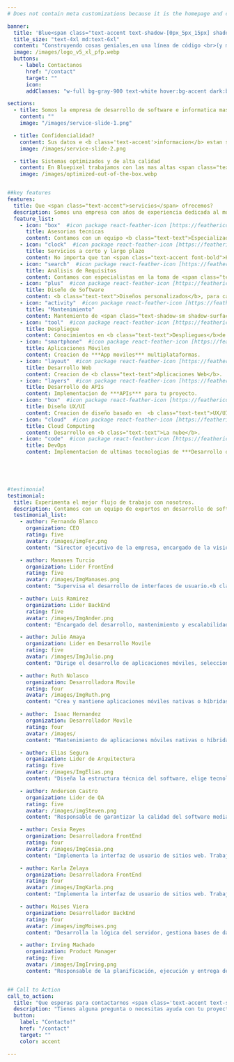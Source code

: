 ```yaml
---
# Does not contain meta customizations because it is the homepage and config is already set in the config file

banner:
  title: 'Blue<span class="text-accent text-shadow-[0px_5px_15px] shadow-accent/10">pixel</span> Team <span class="text-secondary"> Software Development</span>'
  title_size: "text-4xl md:text-6xl"
  content: "Construyendo cosas geniales,en una línea de código <br>(y muchisimo ☕) a la vez. ¿Tienes preguntas?"  
  image: /images/logo_v5_xl_pfp.webp
  buttons:
    - label: Contactanos
      href: "/contact"
      target: ""
      icon: 
      addClasses: "w-full bg-gray-900 text-white hover:bg-accent dark:border-white/10 dark:border"

sections:
  - title: Somos la empresa de desarrollo de software e informatica mas avanzada.
    content: ""
    image: "/images/service-slide-1.png"

  - title: Confidencialidad?
    content: Sus datos e <b class='text-accent'>informacion</b> estan seguros dentro de nuestra empresa.<br/>Si no estas familiarizado con el<span class="text-accent font-bold"> desarrollo de software</span>, que esperas para contactarnos.
    image: /images/service-slide-2.png

  - title: Sistemas optimizados y de alta calidad
    content: En Bluepixel trabajamos con las mas altas <span class="text-accent font-bold">Tecnologias</span> de la actualidad como, <span class="text-[#38bdf8] font-bold">Tailwind</span> & <span class="text-[#e41c81] font-bold">Angular</span> para ofrecerte lo mejor de lo mejor, de manera <b class='text-accent'>eficaz y rapida</b> Que esperas para comenzar con nosotros<br/> Contactanos!.
    image: /images/optimized-out-of-the-box.webp


##key features
features:
  title: Que <span class="text-accent">servicios</span> ofrecemos?
  description: Somos una empresa con años de experiencia dedicada al mundo de la programacion y desarrollo de sitios web, acontinuacion vera una lista de nuestros servicios.
  feature_list:
    - icon: "box"  #icon package react-feather-icon [https://feathericons.com/]
      title: Asesorias tecnicas
      content: Contamos con un equipo <b class="text-text">Especializado</b> para brindarle asesoria de los que mas necesite.
    - icon: "clock"  #icon package react-feather-icon [https://feathericons.com/]
      title: Servicios a corto y largo plazo
      content: No importa que tan <span class="text-accent font-bold">Pequeño</span> o, <span class="text-[#38bdf8] font-bold">Grande</span> sea su <span class="text-[#e41c81] font-bold">Proyecto</span>
    - icon: "search"  #icon package react-feather-icon [https://feathericons.com/]
      title: Análisis de Requisitos
      content: Contamos con especialistas en la toma de <span class="text-white font-bold">Requerimientos</span>.
    - icon: "plus"  #icon package react-feather-icon [https://feathericons.com/]
      title: Diseño de Software
      content: <b class="text-text">Diseños personalizados</b>, para cada persona/empresa.
    - icon: "activity"  #icon package react-feather-icon [https://feathericons.com/]
      title: "Mantenimiento"
      content: Mantemiento de <span class="text-shadow-sm shadow-surface-contrast">***Paginas Web y sistemas informaticos***</span>.
    - icon: "tool"  #icon package react-feather-icon [https://feathericons.com/]
      title: Despliegue
      content: Conocimientos en <b class="text-text">Despliegues</b>de tu sitio web.
    - icon: "smartphone"  #icon package react-feather-icon [https://feathericons.com/]
      title: Aplicaciones Móviles
      content: Creacion de ***App moviles*** multiplataformas.
    - icon: "layout"  #icon package react-feather-icon [https://feathericons.com/]
      title: Desarrollo Web
      content: Creacion de <b class="text-text">Aplicaciones Web</b>.
    - icon: "layers"  #icon package react-feather-icon [https://feathericons.com/]
      title: Desarrollo de APIs
      content: Implementacion de ***APIs*** para tu proyecto.
    - icon: "box"  #icon package react-feather-icon [https://feathericons.com/]
      title: Diseño UX/UI
      content: Creacion de diseño basado en  <b class="text-text">UX/UI</b>.
    - icon: "cloud"  #icon package react-feather-icon [https://feathericons.com/]
      title: Cloud Computing
      content: Desarrollo en <b class="text-text">La nube</b>.
    - icon: "code"  #icon package react-feather-icon [https://feathericons.com/]
      title: DevOps
      content: Implementacion de ultimas tecnologias de ***Desarrollo de Software***.
    




#testimonial
testimonial:
  title: Experimenta el mejor flujo de trabajo con nosotros.
  description: Contamos con un equipo de expertos en desarrollo de software experimentados y cualificados.
  testimonial_list:
    - author: Fernando Blanco
      organization: CEO
      rating: five
      avatar: /images/imgFer.png
      content: "Sirector ejecutivo de la empresa, encargado de la visión y toma de decisiones clave, asegurando el crecimiento y <b class='text-accent'>éxito</b> del negocio.!"

    - author: Manases Turcio
      organization: Lider FrontEnd
      rating: five
      avatar: /images/ImgManases.png
      content: "Supervisa el desarrollo de interfaces de usuario.<b class='text-accent'>Asegura</b> la calidad del código, la usabilidad y la implementación de buenas prácticas."

    - author: Luis Ramirez
      organization: Lider BackEnd
      rating: five
      avatar: /images/ImgAnder.png
      content: "Encargado del desarrollo, mantenimiento y escalabilidad de la lógica del ***servidor, bases de datos y APIs.***"

    - author: Julio Amaya
      organization: Lider en Desarrollo Movile
      rating: five
      avatar: /images/ImgJulio.png
      content: "Dirige el desarrollo de aplicaciones móviles, selecciona tecnologías, revisa código y guía a los desarrolladores móviles en buenas prácticas."

    - author: Ruth Nolasco
      organization: Desarrolladora Movile
      rating: four
      avatar: /images/ImgRuth.png
      content: "Crea y mantiene aplicaciones móviles nativas o híbridas para iOS y Android, usando tecnologías como <b class='text-accent'>Flutters y Ionic</b>."

    - author:  Isaac Hernandez
      organization: Desarrollador Movile
      rating: four
      avatar: /images/
      content: "Mantenimiento de aplicaciones móviles nativas o híbridas, usando tecnologías como <b class='text-accent'>Ionic</b>."

    - author: Elias Segura
      organization: Lider de Arquitectura
      rating: five
      avatar: /images/ImgElias.png
      content: "Diseña la estructura técnica del software, elige tecnologías y define patrones de diseño para garantizar escalabilidad y mantenimiento."

    - author: Anderson Castro
      organization: Lider de QA
      rating: five
      avatar: /images/imgSteven.png
      content: "Responsable de garantizar la calidad del software mediante pruebas automatizadas y manuales. Define estrategias de testing y supervision"

    - author: Cesia Reyes
      organization: Desarrolladora FrontEnd
      rating: four
      avatar: /images/ImgCesia.png
      content: "Implementa la interfaz de usuario de sitios web. Trabaja con tecnologías como HTML, CSS, JavaScript y frameworks como React o Angular."

    - author: Karla Zelaya
      organization: Desarrolladora FrontEnd
      rating: four
      avatar: /images/ImgKarla.png
      content: "Implementa la interfaz de usuario de sitios web. Trabaja con tecnologías como HTML, CSS, JavaScript y frameworks como React o Angular."

    - author: Moises Viera
      organization: Desarrollador BackEnd
      rating: four
      avatar: /images/imgMoises.png
      content: "Desarrolla la lógica del servidor, gestiona bases de datos y crea APIs. Usa tecnologías como Node.js, PHP, Python o Java, dependiendo del stack."

    - author: Irving Machado
      organization: Product Manager
      rating: five
      avatar: /images/ImgIrving.png
      content: "Responsable de la planificación, ejecución y entrega de proyectos. Coordina equipos, gestiona tiempos y riesgos para cumplir con los ***objetivos***."


## Call to Action
call_to_action:
  title: "Que esperas para contactarnos <span class='text-accent text-shadow-[0px_5px_15px]' >Blue</span><span class='text-[#38bdf8] text-shadow-[0px_5px_15px]'>pixel</span>."
  description: "Tienes alguna pregunta o necesitas ayuda con tu proyecto? ¡No dudes en contactarnos!"
  button: 
    label: "Contacto!"
    href: "/contact"
    target: ""
    color: accent

---
```


